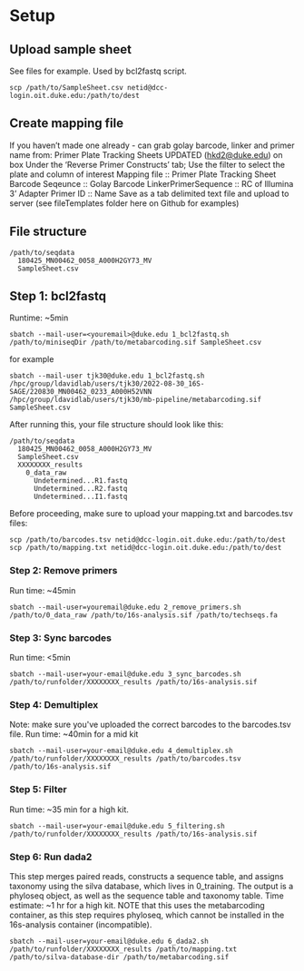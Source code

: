 
# Setup

## Upload sample sheet
See files for example. Used by bcl2fastq script. 
```
scp /path/to/SampleSheet.csv netid@dcc-login.oit.duke.edu:/path/to/dest
```
## Create mapping file
If you haven’t made one already - can grab golay barcode, linker and primer name from: Primer Plate Tracking Sheets UPDATED (hkd2@duke.edu) on box
Under the ‘Reverse Primer Constructs’ tab; Use the filter to select the plate and column of interest
Mapping file :: Primer Plate Tracking Sheet
Barcode Seqeunce :: Golay Barcode
LinkerPrimerSequence :: RC of Illumina 3’ Adapter
Primer ID :: Name
Save as a tab delimited text file and upload to server (see fileTemplates folder here on Github for examples)

## File structure
```
/path/to/seqdata
  180425_MN00462_0058_A000H2GY73_MV
  SampleSheet.csv
```
## Step 1: bcl2fastq
Runtime: ~5min
```{bash}
sbatch --mail-user=<youremail>@duke.edu 1_bcl2fastq.sh /path/to/miniseqDir /path/to/metabarcoding.sif SampleSheet.csv
```
for example
```
sbatch --mail-user tjk30@duke.edu 1_bcl2fastq.sh /hpc/group/ldavidlab/users/tjk30/2022-08-30_16S-SAGE/220830_MN00462_0233_A000H52VNN /hpc/group/ldavidlab/users/tjk30/mb-pipeline/metabarcoding.sif SampleSheet.csv
```
After running this, your file structure should look like this:
```
/path/to/seqdata
  180425_MN00462_0058_A000H2GY73_MV
  SampleSheet.csv
  XXXXXXXX_results
    0_data_raw
      Undetermined...R1.fastq
      Undetermined...R2.fastq
      Undetermined...I1.fastq
```

Before proceeding, make sure to upload your mapping.txt and barcodes.tsv files:
```
scp /path/to/barcodes.tsv netid@dcc-login.oit.duke.edu:/path/to/dest
scp /path/to/mapping.txt netid@dcc-login.oit.duke.edu:/path/to/dest
```
### Step 2: Remove primers
Run time: ~45min
```{bash}
sbatch --mail-user=youremail@duke.edu 2_remove_primers.sh /path/to/0_data_raw /path/to/16s-analysis.sif /path/to/techseqs.fa
```

### Step 3: Sync barcodes
Run time: <5min
```
sbatch --mail-user=your-email@duke.edu 3_sync_barcodes.sh /path/to/runfolder/XXXXXXXX_results /path/to/16s-analysis.sif
```

### Step 4: Demultiplex
Note: make sure you've uploaded the correct barcodes to the barcodes.tsv file. 
Run time: ~40min for a mid kit
```
sbatch --mail-user=your-email@duke.edu 4_demultiplex.sh /path/to/runfolder/XXXXXXXX_results /path/to/barcodes.tsv /path/to/16s-analysis.sif
```

### Step 5: Filter
Run time: ~35 min for a high kit.
```
sbatch --mail-user=your-email@duke.edu 5_filtering.sh /path/to/runfolder/XXXXXXXX_results /path/to/16s-analysis.sif
```

### Step 6: Run dada2
This step merges paired reads, constructs a sequence table, and assigns taxonomy using the silva database, which lives in 0_training. The output is a phyloseq object, as well as the sequence table and taxonomy table. Time estimate: ~1 hr for a high kit. NOTE that this uses the metabarcoding container, as this step requires phyloseq, which cannot be installed in the 16s-analysis container (incompatible).

```
sbatch --mail-user=your-email@duke.edu 6_dada2.sh /path/to/runfolder/XXXXXXXX_results /path/to/mapping.txt /path/to/silva-database-dir /path/to/metabarcoding.sif
```


